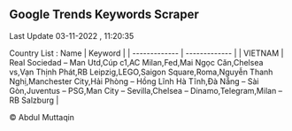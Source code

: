 

## Google Trends Keywords Scraper 
 
Last Update 03-11-2022 , 11:20:35

Country List :
 Name  | Keyword |
| ------------- | ------------- |
| VIETNAM | Real Sociedad – Man Utd,Cúp c1,AC Milan,Fed,Mai Ngọc Căn,Chelsea vs,Vạn Thịnh Phát,RB Leipzig,LEGO,Saigon Square,Roma,Nguyễn Thanh Nghị,Manchester City,Hải Phòng – Hồng Lĩnh Hà Tĩnh,Đà Nẵng – Sài Gòn,Juventus – PSG,Man City – Sevilla,Chelsea – Dinamo,Telegram,Milan – RB Salzburg |



© Abdul Muttaqin 
